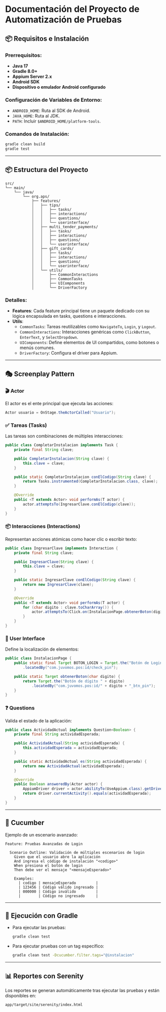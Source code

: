 # Documentación del Proyecto de Automatización de Pruebas

## 📦 Requisitos e Instalación

### Prerrequisitos:
- **Java 17**
- **Gradle 8.0+**
- **Appium Server 2.x**
- **Android SDK**
- **Dispositivo o emulador Android configurado**

### Configuración de Variables de Entorno:
- `ANDROID_HOME`: Ruta al SDK de Android.
- `JAVA_HOME`: Ruta al JDK.
- `PATH`: Incluir `$ANDROID_HOME/platform-tools`.

### Comandos de Instalación:
```bash
gradle clean build
gradle test
```

---

## 📦 Estructura del Proyecto

```
src/
└── main/
    └── java/
        └── org.aps/
            ├── features/
            │   ├── tips/
            │   │   ├── tasks/
            │   │   ├── interactions/
            │   │   ├── questions/
            │   │   └── userinterface/
            │   ├── multi_tender_payments/
            │   │   ├── tasks/
            │   │   ├── interactions/
            │   │   ├── questions/
            │   │   └── userinterface/
            │   ├── gift_cards/
            │   │   ├── tasks/
            │   │   ├── interactions/
            │   │   ├── questions/
            │   │   └── userinterface/
            │   └── utils/
            │       ├── CommonInteractions
            │       ├── CommonTasks
            │       ├── UIComponents
            │       └── DriverFactory
```

### Detalles:
- **Features**: Cada feature principal tiene un paquete dedicado con su lógica encapsulada en tasks, questions e interacciones.
- **Utils**:
  - `CommonTasks`: Tareas reutilizables como `NavigateTo`, `Login`, y `Logout`.
  - `CommonInteractions`: Interacciones genéricas como `ClickButton`, `EnterText`, y `SelectDropdown`.
  - `UIComponents`: Define elementos de UI compartidos, como botones o menús comunes.
  - `DriverFactory`: Configura el driver para Appium.

---

## 🎭 Screenplay Pattern

### 🎬 Actor
El actor es el ente principal que ejecuta las acciones:
```java
Actor usuario = OnStage.theActorCalled("Usuario");
```

### ✅ Tareas (Tasks)
Las tareas son combinaciones de múltiples interacciones:
```java
public class CompletarInstalacion implements Task {
    private final String clave;

    public CompletarInstalacion(String clave) {
        this.clave = clave;
    }

    public static CompletarInstalacion conElCodigo(String clave) {
        return Tasks.instrumented(CompletarInstalacion.class, clave);
    }

    @Override
    public <T extends Actor> void performAs(T actor) {
        actor.attemptsTo(IngresarClave.conElCodigo(clave));
    }
}
```

### 📦 Interacciones (Interactions)
Representan acciones atómicas como hacer clic o escribir texto:
```java
public class IngresarClave implements Interaction {
    private final String clave;

    public IngresarClave(String clave) {
        this.clave = clave;
    }

    public static IngresarClave conElCodigo(String clave) {
        return new IngresarClave(clave);
    }

    @Override
    public <T extends Actor> void performAs(T actor) {
        for (char digito : clave.toCharArray()) {
            actor.attemptsTo(Click.on(InstalacionPage.obtenerBoton(digito)));
        }
    }
}
```

### 🎯 User Interface
Define la localización de elementos:
```java
public class InstalacionPage {
    public static final Target BOTON_LOGIN = Target.the("Botón de Login")
        .locatedBy("com.juvomos.pos:id/check_pin");

    public static Target obtenerBoton(char digito) {
        return Target.the("Botón de dígito " + digito)
            .locatedBy("com.juvomos.pos:id/" + digito + "_btn_pin");
    }
}
```

### ❓ Questions
Valida el estado de la aplicación:
```java
public class ActividadActual implements Question<Boolean> {
    private final String actividadEsperada;

    public ActividadActual(String actividadEsperada) {
        this.actividadEsperada = actividadEsperada;
    }

    public static ActividadActual es(String actividadEsperada) {
        return new ActividadActual(actividadEsperada);
    }

    @Override
    public Boolean answeredBy(Actor actor) {
        AppiumDriver driver = actor.abilityTo(UseAppium.class).getDriver();
        return driver.currentActivity().equals(actividadEsperada);
    }
}
```

---

## 🥒 Cucumber
Ejemplo de un escenario avanzado:
```gherkin
Feature: Pruebas Avanzadas de Login

  Scenario Outline: Validación de múltiples escenarios de login
    Given que el usuario abre la aplicación
    And ingresa el código de instalación "<codigo>"
    When presiona el botón de login
    Then debe ver el mensaje "<mensajeEsperado>"

    Examples:
      | codigo | mensajeEsperado         |
      | 123456 | Código válido ingresado |
      | 000000 | Código inválido         |
      |        | Código no ingresado     |
```

---

## 🚀 Ejecución con Gradle

- Para ejecutar las pruebas:
  ```bash
  gradle clean test
  ```

- Para ejecutar pruebas con un tag específico:
  ```bash
  gradle clean test -Dcucumber.filter.tags="@instalacion"
  ```

---

## 📊 Reportes con Serenity
Los reportes se generan automáticamente tras ejecutar las pruebas y están disponibles en:
```
app/target/site/serenity/index.html
